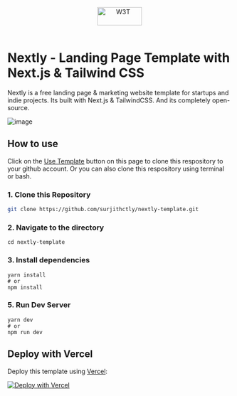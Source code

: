 <p align="center">
 <a href="https://web3templates.com/?ref=nextly_github_logo">
 <img src="https://user-images.githubusercontent.com/1884712/132941531-0fdd7acf-47ca-424e-b77f-1fab2e372a37.png" alt="W3T" width="100" height="41"/>
 </a> 
 <br>
 <br>
</p>

# Nextly - Landing Page Template with Next.js & Tailwind CSS

Nextly is a free landing page & marketing website template for  startups and indie projects. Its built with Next.js & TailwindCSS.
And its completely open-source.
 
![image](https://user-images.githubusercontent.com/1884712/121497169-03228680-c990-11eb-975a-e77fddc43de0.png)

## How to use

Click on the [Use Template](https://github.com/surjithctly/nextly-template/generate) button on this page to clone this respository to your github account. Or you can also clone this respository using terminal or bash. 

### 1\. Clone this Repository

```bash
git clone https://github.com/surjithctly/nextly-template.git
```

### 2\. Navigate to the directory

```
cd nextly-template
```

### 3\. Install dependencies

```
yarn install
# or
npm install
```

### 5\. Run Dev Server

```
yarn dev
# or
npm run dev
```

## Deploy with Vercel

Deploy this template using [Vercel](https://vercel.com?utm_source=github&utm_medium=readme&utm_campaign=next-example):

[![Deploy with Vercel](https://vercel.com/button)](https://vercel.com/new/git/external?repository-url=https://github.com/surjithctly/nextly-template&project-name=nextly-template&repository-name=nextly-template)





